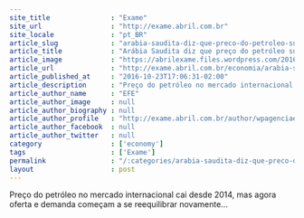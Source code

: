 ```yaml
---
site_title               : "Exame"
site_url                 : "http://exame.abril.com.br"
site_locale              : "pt_BR"
article_slug             : "arabia-saudita-diz-que-preco-do-petroleo-subira-em-breve"
article_title            : "Arábia Saudita diz que preço do petróleo subirá em breve"
article_image            : "https://abrilexame.files.wordpress.com/2016/10/size_960_16_9_185327785.jpg?quality=70&strip=all&w=960"
article_url              : "http://exame.abril.com.br/economia/arabia-saudita-diz-que-preco-do-petroleo-subira-em-breve/"
article_published_at     : "2016-10-23T17:06:31-02:00"
article_description      : "Preço do petróleo no mercado internacional cai desde 2014, mas agora oferta e demanda começam a se reequilibrar novamente..."
article_author_name      : "EFE"
article_author_image     : null
article_author_biography : null
article_author_profile   : "http://exame.abril.com.br/author/wpagenciaefe/"
article_author_facebook  : null
article_author_twitter   : null
category                 : ['economy']
tags                     : ['Exame']
permalink                : "/:categories/arabia-saudita-diz-que-preco-do-petroleo-subira-em-breve/"
layout                   : post
---
```


Preço do petróleo no mercado internacional cai desde 2014, mas agora oferta e demanda começam a se reequilibrar novamente...
